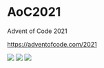 # AoC2021
Advent of Code 2021

https://adventofcode.com/2021

![](https://img.shields.io/badge/day%20📅-13-blue) ![](https://img.shields.io/badge/stars%20⭐-8-yellow) ![](https://img.shields.io/badge/days%20completed-4-red)

